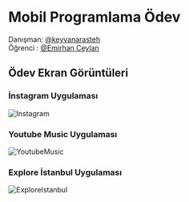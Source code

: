 # Mobil Programlama Ödev

Danışman: [@keyvanarasteh](https://github.com/keyvanarasteh)
<br>
Öğrenci : [@Emirhan Ceylan](https://github.com/Hunvisk)

## Ödev Ekran Görüntüleri

### İnstagram Uygulaması
![Instagram](https://github.com/Hunvisk/MobilProgramlamaOdev/assets/120196983/32f84555-25a6-4725-b1e8-2e326a16a41e)
### Youtube Music Uygulaması
![YoutubeMusic](https://github.com/Hunvisk/MobilProgramlamaOdev/assets/120196983/81afcd79-9beb-4aa3-a0a2-05b7e1debd64)
### Explore İstanbul Uygulaması
![ExploreIstanbul](https://github.com/Hunvisk/MobilProgramlamaOdev/assets/120196983/6787b8a2-374c-4042-941f-50c205044f25)
```
